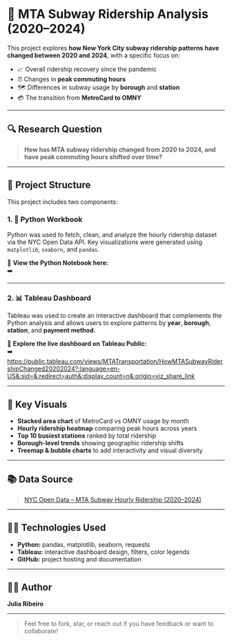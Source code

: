# 🗽 MTA Subway Ridership Analysis (2020–2024)

This project explores **how New York City subway ridership patterns have changed between 2020 and 2024**, with a specific focus on:

- 📈 Overall ridership recovery since the pandemic
- ⏰ Changes in **peak commuting hours**
- 🗺️ Differences in subway usage by **borough** and **station**
- 💳 The transition from **MetroCard to OMNY**

---

## 🔍 Research Question

> **How has MTA subway ridership changed from 2020 to 2024, and have peak commuting hours shifted over time?**

---

## 📂 Project Structure

This project includes two components:

### 1. 🐍 Python Workbook
Python was used to fetch, clean, and analyze the hourly ridership dataset via the NYC Open Data API. Key visualizations were generated using `matplotlib`, `seaborn`, and `pandas`.

📎 **View the Python Notebook here:**  
➡️ 


---

### 2. 📊 Tableau Dashboard
Tableau was used to create an interactive dashboard that complements the Python analysis and allows users to explore patterns by **year**, **borough**, **station**, and **payment method**.

📎 **Explore the live dashboard on Tableau Public:**  
➡️ https://public.tableau.com/views/MTATransportation/HowMTASubwayRidershipChanged20202024?:language=en-US&:sid=&:redirect=auth&:display_count=n&:origin=viz_share_link

---

## 📌 Key Visuals

- **Stacked area chart** of MetroCard vs OMNY usage by month
- **Hourly ridership heatmap** comparing peak hours across years
- **Top 10 busiest stations** ranked by total ridership
- **Borough-level trends** showing geographic ridership shifts
- **Treemap & bubble charts** to add interactivity and visual diversity

---

## 📚 Data Source

> [NYC Open Data – MTA Subway Hourly Ridership (2020–2024)](https://data.ny.gov/Transportation/MTA-Subway-Hourly-Ridership-Beginning-2020/wujg-7c2s)

---

## 🧑‍💻 Technologies Used

- **Python:** pandas, matplotlib, seaborn, requests
- **Tableau:** interactive dashboard design, filters, color legends
- **GitHub:** project hosting and documentation

---

## 👩🏻 Author

**Julia Ribeiro**  

---

> Feel free to fork, star, or reach out if you have feedback or want to collaborate!
